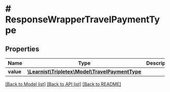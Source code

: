 # # ResponseWrapperTravelPaymentType

## Properties

Name | Type | Description | Notes
------------ | ------------- | ------------- | -------------
**value** | [**\Learnist\Tripletex\Model\TravelPaymentType**](TravelPaymentType.md) |  | [optional]

[[Back to Model list]](../../README.md#models) [[Back to API list]](../../README.md#endpoints) [[Back to README]](../../README.md)
